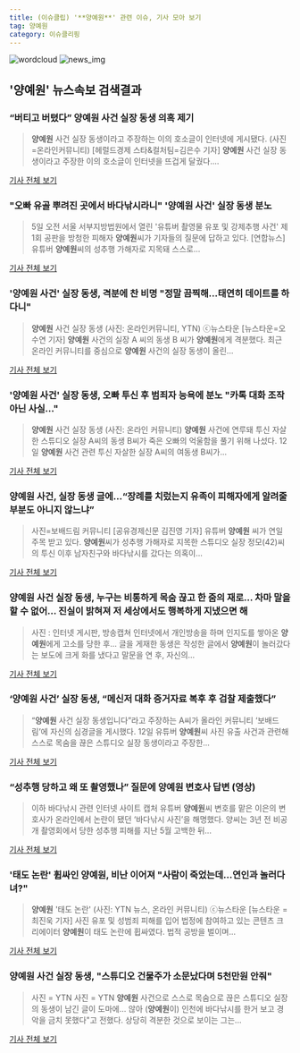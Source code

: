 ```yaml
---
title: (이슈클립) '**양예원**' 관련 이슈, 기사 모아 보기
tag: 양예원
category: 이슈클리핑
---
```

![wordcloud](https://s3.ap-northeast-2.amazonaws.com/lyrics101-wordcloud/2018-09-13-1536789981.png)
![news_img](https://user-images.githubusercontent.com/42597476/44507050-1206f400-a6e4-11e8-8d98-7ffbfebb353f.png)
## **'**양예원**'** 뉴스속보 검색결과
### “버티고 버텼다” **양예원** 사건 실장 동생 의혹 제기

>**양예원** 사건 실장 동생이라고 주장하는 이의 호소글이 인터넷에 게시됐다. (사진=온라인커뮤니티) [헤럴드경제 스타&컬처팀=김은수 기자] **양예원** 사건 실장 동생이라고 주장한 이의 호소글이 인터넷을 뜨겁게 달궜다....

<a href="http://biz.heraldcorp.com/culture/view.php?ud=201809130113478956980_1" target="_blank">기사 전체 보기</a>

### "오빠 유골 뿌려진 곳에서 바다낚시라니" '**양예원** 사건' 실장 동생 분노

>5일 오전 서울 서부지방법원에서 열린 '유튜버 촬영물 유포 및 강제추행 사건' 제1회 공판을 방청한 피해자 **양예원**씨가 기자들의 질문에 답하고 있다. [연합뉴스] 유튜버 **양예원**씨의 성추행 가해자로 지목돼 스스로...

<a href="http://news.joins.com/article/olink/22558625" target="_blank">기사 전체 보기</a>

### '**양예원** 사건' 실장 동생, 격분에 찬 비명 "정말 끔찍해…태연히 데이트를 하다니"

>**양예원** 사건 실장 동생 (사진: 온라인커뮤니티, YTN) ⓒ뉴스타운 [뉴스타운=오수연 기자] **양예원** 사건의 실장 A 씨의 동생 B 씨가 **양예원**에게 격분했다. 최근 온라인 커뮤니티를 중심으로 **양예원** 사건의 실장 동생이 올린...

<a href="http://www.newstown.co.kr/news/articleView.html?idxno=340345" target="_blank">기사 전체 보기</a>

### '**양예원** 사건' 실장 동생, 오빠 투신 후 범죄자 능욕에 분노 "카톡 대화 조작 아닌 사실…"

>**양예원** 사건 실장 동생 (사진: 온라인 커뮤니티) **양예원** 사건에 연루돼 투신 자살한 스튜디오 실장 A씨의 동생 B씨가 죽은 오빠의 억울함을 풀기 위해 나섰다. 12일 **양예원** 사건 관련 투신 자살한 실장 A씨의 여동생 B씨가...

<a href="http://www.jemin.com/news/articleView.html?idxno=538795" target="_blank">기사 전체 보기</a>

### **양예원** 사건, 실장 동생 글에…“장례를 치렀는지 유족이 피해자에게 알려줄 부분도 아니지 않느냐”

>사진=보배드림 커뮤니티 [공유경제신문 김진영 기자] 유튜버 **양예원** 씨가 연일 주목 받고 있다. **양예원**씨가 성추행 가해자로 지목한 스튜디오 실장 정모(42)씨의 투신 이후 남자친구와 바다낚시를 갔다는 의혹이...

<a href="http://www.seconomy.kr/view.php?ud=201809130428276036252bb24296_2" target="_blank">기사 전체 보기</a>

### **양예원** 사건 실장 동생, 누구는 비통하게 목숨 끊고 한 줌의 재로... 차마 말을 할 수 없어... 진실이 밝혀져 저 세상에서도 행복하게 지냈으면 해

>사진 : 인터넷 게시판, 방송캡쳐 인터넷에서 개인방송을 하며 인지도를 쌓아온 **양예원**에게 고소를 당한 후... 글을 게재한 동생은 작성한 글에서 **양예원**이 놀러갔다는 보도에 크게 화를 냈다고 말문을 연 후, 자신의...

<a href="http://www.daejeontoday.com/news/articleView.html?idxno=513374" target="_blank">기사 전체 보기</a>

### ‘**양예원** 사건’ 실장 동생, “메신저 대화 증거자료 복후 후 검찰 제출했다”

>“**양예원** 사건 실장 동생입니다”라고 주장하는 A씨가 올라인 커뮤니티 ‘보배드림’에 자신의 심경글을 게시했다. 12일 유튜버 **양예원**씨 사진 유출 사건과 관련해 스스로 목숨을 끊은 스튜디오 실장 동생이라고 주장한...

<a href="http://www.kookje.co.kr/news2011/asp/newsbody.asp?code=0300&key=20180913.99099005248" target="_blank">기사 전체 보기</a>

### “성추행 당하고 왜 또 촬영했나” 질문에 **양예원** 변호사 답변 (영상)

>이하 바다낚시 관련 인터넷 사이트 캡처 유튜버 **양예원**씨 변호를 맡은 이은의 변호사가 온라인에서 논란이 됐던 ‘바다낚시 사진’을 해명했다. 양씨는 3년 전 비공개 촬영회에서 당한 성추행 피해를 지난 5월 고백한 뒤...

<a href="http://news.kmib.co.kr/article/view.asp?arcid=0012678668&code=61121211&cp=nv" target="_blank">기사 전체 보기</a>

### '태도 논란' 휩싸인 **양예원**, 비난 이어져 "사람이 죽었는데…연인과 놀러다녀?"

>**양예원** '태도 논란' (사진: YTN 뉴스, 온라인 커뮤니티) ⓒ뉴스타운 [뉴스타운 = 최진욱 기자] 사진 유포 및 성범죄 피해를 입어 법정에 참여하고 있는 콘텐츠 크리에이터 **양예원**이 태도 논란에 휩싸였다. 법적 공방을 벌이며...

<a href="http://www.newstown.co.kr/news/articleView.html?idxno=340327" target="_blank">기사 전체 보기</a>

### **양예원** 사건 실장 동생, "스튜디오 건물주가 소문났다며 5천만원 안줘"

>사진 = YTN 사진 = YTN **양예원** 사건으로 스스로 목숨으로 끊은 스튜디오 실장의 동생이 남긴 글이 도마에... 않아 (**양예원**이) 인천에 바다낚시를 한거 보고 경악을 금치 못했다"고 전했다. 상당히 격분한 것으로 보이는 그는...

<a href="http://www.sjbnews.com/news/articleView.html?idxno=617994" target="_blank">기사 전체 보기</a>


